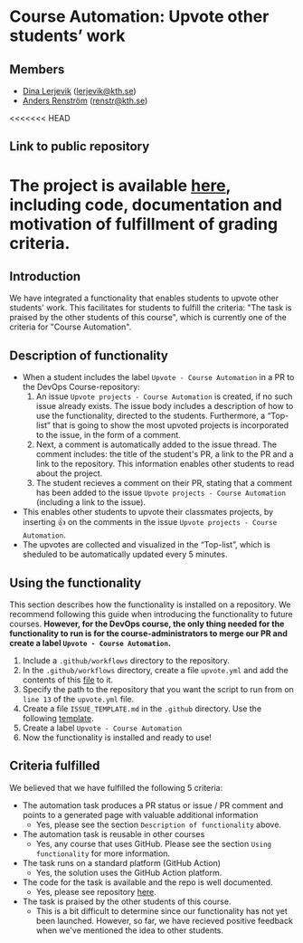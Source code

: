 # Course Automation: Upvote other students’ work
 
## Members

- [Dina Lerjevik](https://github.com/dmariel) (lerjevik@kth.se)
- [Anders Renström](https://github.com/Renstrom) (renstr@kth.se)
 
<<<<<<< HEAD
## Link to public repository
 
The project is available [here](https://github.com/dmariel/upvote-action), including code, documentation and motivation of fulfillment of grading criteria.
=======
## Introduction
 
We have integrated a functionality that enables students to upvote other students' work. This facilitates for students to fulfill the criteria: "The task is praised by the other students of this course", which is currently one of the criteria for "Course Automation".
 
## Description of functionality
 
* When a student includes the label `Upvote - Course Automation` in a PR to the DevOps Course-repository:
  1. An issue `Upvote projects - Course Automation` is created, if no such issue already exists. The issue body includes a description of how to use the functionality, directed to the students. Furthermore, a “Top-list” that is going to show the most upvoted projects is incorporated to the issue, in the form of a comment.
  2. Next, a comment is automatically added to the issue thread. The comment includes: the title of the student's PR, a link to the PR and a link to the repository. This information enables other students to read about the project.
  3. The student recieves a comment on their PR, stating that a comment has been added to the issue `Upvote projects - Course Automation` (including a link to the issue).
* This enables other students to upvote their classmates projects, by inserting :thumbsup: on the comments in the issue `Upvote projects - Course Automation`.
* The upvotes are collected and visualized in the “Top-list”, which is sheduled to be automatically updated every 5 minutes.

## Using the functionality

This section describes how the functionality is installed on a repository. We recommend following this guide when introducing the functionality to future courses. **However, for the DevOps course, the only thing needed for the functionality to run is for the course-administrators to merge our PR and create a label `Upvote - Course Automation`.** 

1. Include a `.github/workflows` directory to the repository.
2. In the `.github/workflows` directory, create a file `upvote.yml` and add the contents of this [file](https://github.com/dmariel/devops-course/blob/course-automation/.github/workflows/upvote.yml) to it.
3. Specify the path to the repository that you want the script to run from on `line 13` of the `upvote.yml` file.
4. Create a file `ISSUE_TEMPLATE.md` in the `.github` directory. Use the following [template](https://github.com/dmariel/devops-course/blob/course-automation/.github/ISSUE_TEMPLATE.md).
5. Create a label `Upvote - Course Automation`
6. Now the functionality is installed and ready to use!
 
## Criteria fulfilled 

We believed that we have fulfilled the following 5 criteria:
 
* The automation task produces a PR status or issue / PR comment and points to a generated page with valuable additional information
    * Yes, please see the section `Description of functionality` above.
* The automation task is reusable in other courses
    * Yes, any course that uses GitHub. Please see the section `Using functionality` for more information.
* The task runs on a standard platform (GitHub Action)
    * Yes, the solution uses the GitHub Action platform.
* The code for the task is available and the repo is well documented.
    * Yes, please see repository [here](https://github.com/dmariel/devops-course/tree/course-automation/.github).
* The task is praised by the other students of this course.
    * This is a bit difficult to determine since our functionality has not yet been launched. However, so far, we have recieved positive feedback when we've mentioned the idea to other students.   
